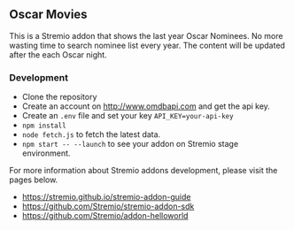 ## Oscar Movies

This is a Stremio addon that shows the last year Oscar Nominees. 
No more wasting time to search nominee list every year.
The content will be updated after the each Oscar night.

### Development
* Clone the repository
* Create an account on http://www.omdbapi.com and get the api key.
* Create an ```.env``` file and set your key ```API_KEY=your-api-key```
* ```npm install```
* ```node fetch.js``` to fetch the latest data.
* ```npm start -- --launch``` to see your addon on Stremio stage environment.

For more information about Stremio addons development, please visit the pages below.
* https://stremio.github.io/stremio-addon-guide
* https://github.com/Stremio/stremio-addon-sdk
* https://github.com/Stremio/addon-helloworld  
 



